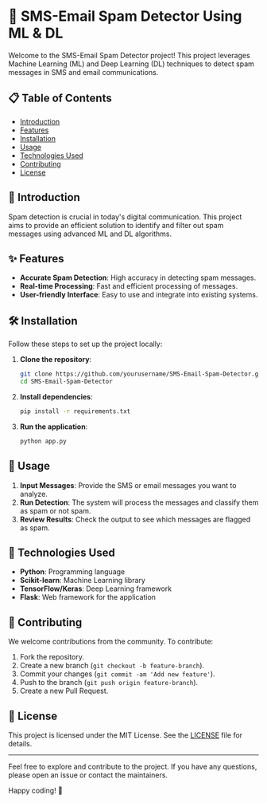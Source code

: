 # 📧 SMS-Email Spam Detector Using ML & DL

Welcome to the SMS-Email Spam Detector project! This project leverages Machine Learning (ML) and Deep Learning (DL) techniques to detect spam messages in SMS and email communications.

## 📋 Table of Contents
- [Introduction](#introduction)
- [Features](#features)
- [Installation](#installation)
- [Usage](#usage)
- [Technologies Used](#technologies-used)
- [Contributing](#contributing)
- [License](#license)

## 📖 Introduction
Spam detection is crucial in today's digital communication. This project aims to provide an efficient solution to identify and filter out spam messages using advanced ML and DL algorithms.

## ✨ Features
- **Accurate Spam Detection**: High accuracy in detecting spam messages.
- **Real-time Processing**: Fast and efficient processing of messages.
- **User-friendly Interface**: Easy to use and integrate into existing systems.

## 🛠️ Installation
Follow these steps to set up the project locally:

1. **Clone the repository**:
    ```bash
    git clone https://github.com/yourusername/SMS-Email-Spam-Detector.git
    cd SMS-Email-Spam-Detector
    ```

2. **Install dependencies**:
    ```bash
    pip install -r requirements.txt
    ```

3. **Run the application**:
    ```bash
    python app.py
    ```

## 🚀 Usage
1. **Input Messages**: Provide the SMS or email messages you want to analyze.
2. **Run Detection**: The system will process the messages and classify them as spam or not spam.
3. **Review Results**: Check the output to see which messages are flagged as spam.

## 🧰 Technologies Used
- **Python**: Programming language
- **Scikit-learn**: Machine Learning library
- **TensorFlow/Keras**: Deep Learning framework
- **Flask**: Web framework for the application

## 🤝 Contributing
We welcome contributions from the community. To contribute:

1. Fork the repository.
2. Create a new branch (`git checkout -b feature-branch`).
3. Commit your changes (`git commit -am 'Add new feature'`).
4. Push to the branch (`git push origin feature-branch`).
5. Create a new Pull Request.

## 📄 License
This project is licensed under the MIT License. See the [LICENSE](LICENSE) file for details.

---

Feel free to explore and contribute to the project. If you have any questions, please open an issue or contact the maintainers.

Happy coding! 🎉